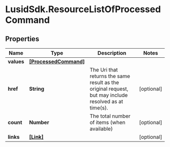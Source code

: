 # LusidSdk.ResourceListOfProcessedCommand

## Properties
Name | Type | Description | Notes
------------ | ------------- | ------------- | -------------
**values** | [**[ProcessedCommand]**](ProcessedCommand.md) |  | 
**href** | **String** | The Uri that returns the same result as the original request,  but may include resolved as at time(s). | [optional] 
**count** | **Number** | The total number of items (when available) | [optional] 
**links** | [**[Link]**](Link.md) |  | [optional] 


